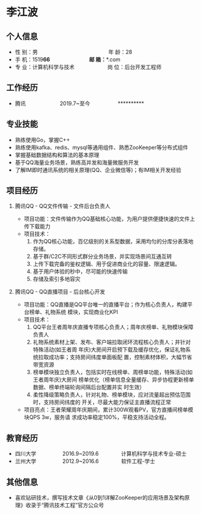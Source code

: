  <left>
     <h1>李江波</h1>
 </left>

## 个人信息 
* 性 别：男  &emsp;&emsp; &ensp;&ensp;  &emsp; &emsp;&emsp;&emsp;&emsp;&emsp;&emsp; &emsp;  &ensp;  年 龄：28  
* 手 机：1519******66 &ensp;&ensp;&ensp;&ensp;&emsp;&emsp;&emsp;&emsp;&emsp; 邮 箱：*******.com   
* 专 业：计算机科学与技术&emsp;&emsp;&ensp;&emsp;&emsp;&emsp;&ensp;   岗 位：后台开发工程师        

## 工作经历
* 腾讯&emsp;&emsp;&emsp;&emsp;&emsp;&emsp;&ensp;2019.7~至今&emsp;&emsp;&emsp;&emsp;&emsp; **********     

## 专业技能
* 熟练使用Go，掌握C++
* 熟练使用kafka、redis、mysql等通用组件、熟悉ZooKeeper等分布式组件
* 掌握基础数据结构和算法的基本原理
* 基于QQ海量业务场景，熟练高并发和海量微服务开发
* 了解IM即时通讯系统的相关原理(QQ、企业微信等)；有IM相关开发经验

## 项目经历

1. 腾讯QQ - QQ文件传输 - 文件后台负责人
    * 项目功能：文件传输作为QQ基础核心功能，为用户提供便捷快速的文件上传下载能力
    * 项目技术：
        1. 作为QQ核心功能，百亿级别的关系型数据，采用均匀的分库分表落地存储。
        2. 基于群/C2C不同形式群分业务场景，并实现场景间互通互转
        3. 上传下载完备的鉴权逻辑、用于促进商业化的容量、限速逻辑。
        4. 基于用户体验的秒中，尽可能的快速传输
        5. 存储及索引多地容灾

2. 腾讯QQ - QQ直播项目 - 后台核心开发
    * 项目功能：QQ直播是QQ平台唯⼀的直播平台；作为核⼼负责⼈，构建平台榜单、礼物系统
模块，实现商业化KPI
    * 项目技术：
        1. QQ平台王者周年庆直播专项核⼼负责⼈；周年庆榜单、礼物模块保障负责⼈
        2. 礼物系统素材上架、发布、客户端拉取闭环流程核⼼负责⼈；并针对特殊活动(如王者周
年庆)⼤房间开启预下载及缓存优化，保证礼物系统拉取成功率；⽀持房间纬度单⾯板配 置，控制素材体积，⼤幅节省带宽资源
        3. 榜单模块独⽴负责⼈，包括实时在线榜单、周榜单功能，特殊活动(如王者周年庆)⼤房间 榜单优化（榜单信息全量缓存、异步协程更新榜单数据、榜单终端轮询间隔后台配置并实 时⽣效）
        4. 柔性降级策略负责⼈，针对礼物、榜单模块，应对流量超出预估范围时，⽀持房间纬度的 开关，尽最⼤能⼒保证主直播流程正常
    * 项⽬亮点：王者荣耀周年庆期间，累计300W观看PV，官⽅直播间榜单模块QPS 3w，服务请 求成功率稳定100%，平稳⽀持活动全程。

## 教育经历

* 四川大学&emsp;&emsp;&emsp;&emsp;&emsp;2016.9~2019.6&emsp;&emsp;&emsp;&emsp; 计算机科学与技术专业-硕士
* 兰州大学&emsp;&emsp;&emsp;&emsp;&emsp;2012.9~2016.6&emsp;&emsp;&emsp;&emsp; 软件工程-学士

## 其他信息 
* 喜欢钻研技术，撰写技术文章《从0到1详解ZooKeeper的应用场景及架构原理》收录于“腾讯技术工程”官方公众号
